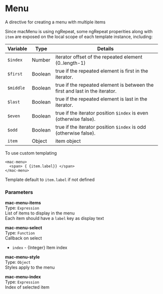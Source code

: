 
Menu
===
A directive for creating a menu with multiple items  
  
Since macMenu is using ngRepeat, some ngRepeat properities along with `item` are exposed on the local scope of each template instance, including:  
  
| Variable  | Type    | Details                                                                     |  
|-----------|---------|-----------------------------------------------------------------------------|  
| `$index`  | Number  | iterator offset of the repeated element (0..length-1)                       |  
| `$first`  | Boolean | true if the repeated element is first in the iterator.                      |  
| `$middle` | Boolean | true if the repeated element is between the first and last in the iterator. |  
| `$last`   | Boolean | true if the repeated element is last in the iterator.                       |  
| `$even`   | Boolean | true if the iterator position `$index` is even (otherwise false).           |  
| `$odd`    | Boolean | true if the iterator position `$index` is odd (otherwise false).            |  
| `item`    | Object  | item object                                                                 |  
  
To use custom templating  
```  
<mac-menu>  
  <span> { {item.label}} </span>  
</mac-menu>  
```  
  
Template default to `item.label` if not defined  
  
  
### Parameters
**mac-menu-items**  
Type: `Expression`  
List of items to display in the menu  
        Each item should have a `label` key as display text  
  
**mac-menu-select**  
Type: `Function`  
Callback on select  
- `index` - {Integer} Item index  
  
**mac-menu-style**  
Type: `Object`  
Styles apply to the menu  
  
**mac-menu-index**  
Type: `Expression`  
Index of selected item  
  

